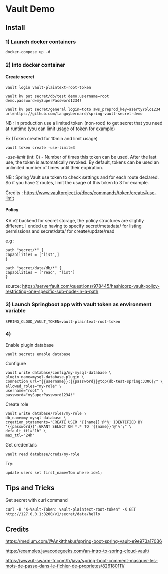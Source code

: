 # Vault Demo


## Install

### 1) Launch docker containers

    docker-compose up -d

### 2) Into docker container

#### Create secret

    vault login vault-plaintext-root-token

    vault kv put secret/db/test demo.username=root demo.password=mySuperPassword1234!

    vault kv put secret/general login=toto aws_preprod_key=azertyYolo1234 url=https://github.com/tanguybernard/spring-vault-secret-demo

NB : In production use a limited token (non-root) to get secret that you need at runtime (you can limit usage of token for example)

Ex (Token created for 10min and limit usage)

    vault token create -use-limit=3

_-use-limit_ (int: 0) - Number of times this token can be used. After the last use, the token is automatically revoked. By default, tokens can be used an unlimited number of times until their expiration.

NB : Spring Vault use token to check settings and for each route declared. So if you have 2 routes, limit the usage of this token to 3 for example.

Credits : https://www.vaultproject.io/docs/commands/token/create#use-limit


#### Policy

KV v2 backend for secret storage, the policy structures are slightly different.
I ended up having to specify secret/metadata/ for listing permissions and secret/data/ for create/update/read

e.g :

    path "secret/*" {
    capabilities = ["list",]
    }
    
    path "secret/data/db/*" {
    capabilities = ["read", "list"]
    }


source: https://serverfault.com/questions/978445/hashicorp-vault-policy-restricting-one-specific-sub-node-in-a-path


### 3) Launch Springboot app with vault token as environment variable

    SPRING_CLOUD_VAULT_TOKEN=vault-plaintext-root-token


### 4) 

Enable plugin database

    vault secrets enable database

Configure

    vault write database/config/my-mysql-database \
    plugin_name=mysql-database-plugin \
    connection_url="{{username}}:{{password}}@tcp(db-test-spring:3306)/" \
    allowed_roles="my-role" \
    username="root" \
    password="mySuperPassword1234!"

Create role

    vault write database/roles/my-role \
    db_name=my-mysql-database \
    creation_statements="CREATE USER '{{name}}'@'%' IDENTIFIED BY '{{password}}';GRANT SELECT ON *.* TO '{{name}}'@'%';" \
    default_ttl="1h" \
    max_ttl="24h"


Get credentials

    vault read database/creds/my-role

Try:

    update users set first_name=Tom where id=1;


## Tips and Tricks

Get secret with curl command

    curl -H "X-Vault-Token: vault-plaintext-root-token" -X GET  http://127.0.0.1:8200/v1/secret/data/hello


## Credits

https://medium.com/@Ankitthakur/spring-boot-spring-vault-e9e973a17036

https://examples.javacodegeeks.com/an-intro-to-spring-cloud-vault/

https://www.it-swarm-fr.com/fr/java/spring-boot-comment-masquer-les-mots-de-passe-dans-le-fichier-de-proprietes/826180111/
